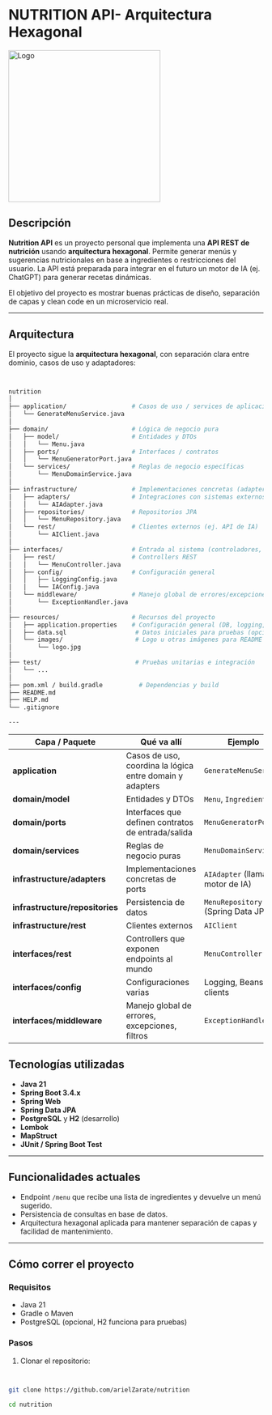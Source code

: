 # NUTRITION API- Arquitectura Hexagonal

<img src="./images/logo.jpg" alt="Logo"  height="300" />

## Descripción

**Nutrition API** es un proyecto personal que implementa una **API REST de nutrición** usando **arquitectura hexagonal**.
Permite generar menús y sugerencias nutricionales en base a ingredientes o restricciones del usuario. La API está preparada para integrar en el futuro un motor de IA (ej. ChatGPT) para generar recetas dinámicas.

El objetivo del proyecto es mostrar buenas prácticas de diseño, separación de capas y clean code en un microservicio real.

---

## Arquitectura

El proyecto sigue la **arquitectura hexagonal**, con separación clara entre dominio, casos de uso y adaptadores:

  ```bash
  

nutrition
│
├── application/                  # Casos de uso / services de aplicación
│   └── GenerateMenuService.java
│
├── domain/                       # Lógica de negocio pura
│   ├── model/                    # Entidades y DTOs
│   │   └── Menu.java
│   ├── ports/                    # Interfaces / contratos
│   │   └── MenuGeneratorPort.java
│   └── services/                 # Reglas de negocio específicas
│       └── MenuDomainService.java
│
├── infrastructure/               # Implementaciones concretas (adapters)
│   ├── adapters/                 # Integraciones con sistemas externos
│   │   └── AIAdapter.java
│   ├── repositories/             # Repositorios JPA
│   │   └── MenuRepository.java
│   └── rest/                     # Clientes externos (ej. API de IA)
│       └── AIClient.java
│
├── interfaces/                   # Entrada al sistema (controladores, config)
│   ├── rest/                     # Controllers REST
│   │   └── MenuController.java
│   ├── config/                   # Configuración general
│   │   ├── LoggingConfig.java
│   │   └── IAConfig.java
│   └── middleware/               # Manejo global de errores/excepciones
│       └── ExceptionHandler.java
│
├── resources/                    # Recursos del proyecto
│   ├── application.properties    # Configuración general (DB, logging, etc)
│   ├── data.sql                   # Datos iniciales para pruebas (opcional)
│   └── images/                    # Logo u otras imágenes para README
│       └── logo.jpg
│
├── test/                          # Pruebas unitarias e integración
│   └── ...
│
├── pom.xml / build.gradle          # Dependencias y build
├── README.md
├── HELP.md
└── .gitignore

---
  
  ```

| Capa / Paquete                  | Qué va allí                                              | Ejemplo                            |
| ------------------------------- | -------------------------------------------------------- | ---------------------------------- |
| **application**                 | Casos de uso, coordina la lógica entre domain y adapters | `GenerateMenuService`              |
| **domain/model**                | Entidades y DTOs                                         | `Menu`, `Ingredient`               |
| **domain/ports**                | Interfaces que definen contratos de entrada/salida       | `MenuGeneratorPort`                |
| **domain/services**             | Reglas de negocio puras                                  | `MenuDomainService`                |
| **infrastructure/adapters**     | Implementaciones concretas de ports                      | `AIAdapter` (llama a motor de IA)  |
| **infrastructure/repositories** | Persistencia de datos                                    | `MenuRepository` (Spring Data JPA) |
| **infrastructure/rest**         | Clientes externos                                        | `AIClient`                         |
| **interfaces/rest**             | Controllers que exponen endpoints al mundo               | `MenuController`                   |
| **interfaces/config**           | Configuraciones varias                                   | Logging, Beans, API clients        |
| **interfaces/middleware**       | Manejo global de errores, excepciones, filtros           | `ExceptionHandler`                 |



## Tecnologías utilizadas

- **Java 21**
- **Spring Boot 3.4.x**
- **Spring Web**
- **Spring Data JPA**
- **PostgreSQL** y **H2** (desarrollo)
- **Lombok**
- **MapStruct**
- **JUnit / Spring Boot Test**

---

## Funcionalidades actuales

- Endpoint `/menu` que recibe una lista de ingredientes y devuelve un menú sugerido.
- Persistencia de consultas en base de datos.
- Arquitectura hexagonal aplicada para mantener separación de capas y facilidad de mantenimiento.

---

## Cómo correr el proyecto

### Requisitos

- Java 21
- Gradle o Maven
- PostgreSQL (opcional, H2 funciona para pruebas)

### Pasos

1. Clonar el repositorio:

```bash


git clone https://github.com/arielZarate/nutrition

cd nutrition
```
